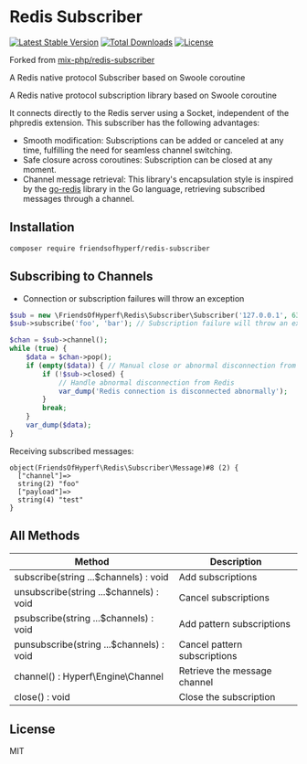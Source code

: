 # Redis Subscriber

[![Latest Stable Version](https://img.shields.io/packagist/v/friendsofhyperf/redis-subscriber)](https://packagist.org/packages/friendsofhyperf/redis-subscriber)
[![Total Downloads](https://img.shields.io/packagist/dt/friendsofhyperf/redis-subscriber)](https://packagist.org/packages/friendsofhyperf/redis-subscriber)
[![License](https://img.shields.io/packagist/l/friendsofhyperf/redis-subscriber)](https://github.com/friendsofhyperf/redis-subscriber)

Forked from [mix-php/redis-subscriber](https://github.com/mix-php/redis-subscriber)

A Redis native protocol Subscriber based on Swoole coroutine

A Redis native protocol subscription library based on Swoole coroutine

It connects directly to the Redis server using a Socket, independent of the phpredis extension. This subscriber has the following advantages:

- Smooth modification: Subscriptions can be added or canceled at any time, fulfilling the need for seamless channel switching.
- Safe closure across coroutines: Subscription can be closed at any moment.
- Channel message retrieval: This library's encapsulation style is inspired by the [go-redis](https://github.com/go-redis/redis) library in the Go language, retrieving subscribed messages through a channel.

## Installation

```shell
composer require friendsofhyperf/redis-subscriber
```

## Subscribing to Channels

- Connection or subscription failures will throw an exception

```php
$sub = new \FriendsOfHyperf\Redis\Subscriber\Subscriber('127.0.0.1', 6379, '', 5); // Connection failure will throw an exception
$sub->subscribe('foo', 'bar'); // Subscription failure will throw an exception

$chan = $sub->channel();
while (true) {
    $data = $chan->pop();
    if (empty($data)) { // Manual close or abnormal disconnection from Redis will return false
        if (!$sub->closed) {
            // Handle abnormal disconnection from Redis
            var_dump('Redis connection is disconnected abnormally');
        }
        break;
    }
    var_dump($data);
}
```

Receiving subscribed messages:

```shell
object(FriendsOfHyperf\Redis\Subscriber\Message)#8 (2) {
  ["channel"]=>
  string(2) "foo"
  ["payload"]=>
  string(4) "test"
}
```

## All Methods

| Method | Description |
| --- | --- |
| subscribe(string ...$channels) : void | Add subscriptions |
| unsubscribe(string ...$channels) : void | Cancel subscriptions |
| psubscribe(string ...$channels) : void | Add pattern subscriptions |
| punsubscribe(string ...$channels) : void | Cancel pattern subscriptions |
| channel() : Hyperf\Engine\Channel | Retrieve the message channel |
| close() : void | Close the subscription |

## License

MIT
